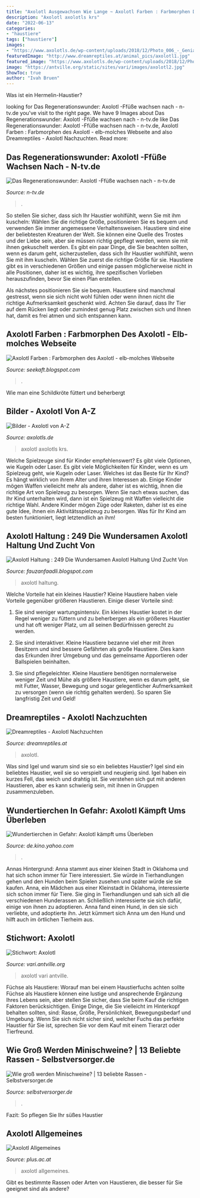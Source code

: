 ```yaml
---
title: "Axolotl Ausgewachsen Wie Lange ~ Axolotl Farben : Farbmorphen Des Axolotl"
description: "Axolotl axolotls krs"
date: "2022-06-13"
categories:
- "haustiere"
tags: ["haustiere"]
images:
- "https://www.axolotls.de/wp-content/uploads/2018/12/Photo_006_-_GenialerWeissling150x150.jpg"
featuredImage: "http://www.dreamreptiles.at/animal_pics/axolotl1.jpg"
featured_image: "https://www.axolotls.de/wp-content/uploads/2018/12/Photo_006_-_GenialerWeissling150x150.jpg"
image: "https://antville.org/static/sites/vari/images/axolotl2.jpg"
ShowToc: true
author: "Ivah Bruen"
---
```



Was ist ein Hermelin-Haustier?

	

		
looking for Das Regenerationswunder: Axolotl -Ffüße wachsen nach - n-tv.de you've visit to the right page. We have 9 Images about Das Regenerationswunder: Axolotl -Ffüße wachsen nach - n-tv.de like Das Regenerationswunder: Axolotl -Ffüße wachsen nach - n-tv.de, Axolotl Farben : Farbmorphen des Axolotl - elb-molches Webseite and also Dreamreptiles - Axolotl Nachzuchten. Read more:
		
    
## Das Regenerationswunder: Axolotl -Ffüße Wachsen Nach - N-tv.de

<img loading=lazy src="https://apps-cloud.n-tv.de/img/392384-1353190703000/16-9/750/axolotl.jpg" onerror="this.onerror=null;this.src='https://tse3.mm.bing.net/th?id=OIP.Nn8mwvWysSsWgJYIsHvMzQHaEK&amp;pid=15.1';" alt="Das Regenerationswunder: Axolotl -Ffüße wachsen nach - n-tv.de">

_Source: n-tv.de_

>. 

	

So stellen Sie sicher, dass sich Ihr Haustier wohlfühlt, wenn Sie mit ihm kuscheln: Wählen Sie die richtige Größe, positionieren Sie es bequem und verwenden Sie immer angemessene Verhaltensweisen.
Haustiere sind eine der beliebtesten Kreaturen der Welt. Sie können eine Quelle des Trostes und der Liebe sein, aber sie müssen richtig gepflegt werden, wenn sie mit ihnen gekuschelt werden.
Es gibt ein paar Dinge, die Sie beachten sollten, wenn es darum geht, sicherzustellen, dass sich Ihr Haustier wohlfühlt, wenn Sie mit ihm kuscheln. Wählen Sie zuerst die richtige Größe für sie. Haustiere gibt es in verschiedenen Größen und einige passen möglicherweise nicht in alle Positionen, daher ist es wichtig, ihre spezifischen Vorlieben herauszufinden, bevor Sie einen Plan erstellen.

Als nächstes positionieren Sie sie bequem. Haustiere sind manchmal gestresst, wenn sie sich nicht wohl fühlen oder wenn ihnen nicht die richtige Aufmerksamkeit geschenkt wird. Achten Sie darauf, dass Ihr Tier auf dem Rücken liegt oder zumindest genug Platz zwischen sich und Ihnen hat, damit es frei atmen und sich entspannen kann.

    
## Axolotl Farben : Farbmorphen Des Axolotl - Elb-molches Webseite

<img loading=lazy src="https://www.tierchenwelt.de/images/stories/fotos/amphibien_reptilien/schwanzlurche/axolotl/axolotl_kopf_l.jpg" onerror="this.onerror=null;this.src='https://tse2.mm.bing.net/th?id=OIP.AgiCMv5Dqbx6phPWLKz5qwHaE8&amp;pid=15.1';" alt="Axolotl Farben : Farbmorphen des Axolotl - elb-molches Webseite">

_Source: seekaft.blogspot.com_

>. 

	

Wie man eine Schildkröte füttert und beherbergt

    
## Bilder - Axolotl Von A-Z

<img loading=lazy src="https://www.axolotls.de/wp-content/uploads/2018/12/Photo_006_-_GenialerWeissling150x150.jpg" onerror="this.onerror=null;this.src='https://tse3.mm.bing.net/th?id=OIP.YrfNIKhbuP0oH9RSWKPbGAAAAA&amp;pid=15.1';" alt="Bilder - Axolotl von A-Z">

_Source: axolotls.de_

>axolotl axolotls krs. 

	

Welche Spielzeuge sind für Kinder empfehlenswert? Es gibt viele Optionen, wie Kugeln oder Laser.
Es gibt viele Möglichkeiten für Kinder, wenn es um Spielzeug geht, wie Kugeln oder Laser. Welches ist das Beste für Ihr Kind? Es hängt wirklich von ihrem Alter und ihren Interessen ab. Einige Kinder mögen Waffen vielleicht mehr als andere, daher ist es wichtig, ihnen die richtige Art von Spielzeug zu besorgen. Wenn Sie nach etwas suchen, das Ihr Kind unterhalten wird, dann ist ein Spielzeug mit Waffen vielleicht die richtige Wahl. Andere Kinder mögen Züge oder Raketen, daher ist es eine gute Idee, ihnen ein Aktivitätsspielzeug zu besorgen. Was für Ihr Kind am besten funktioniert, liegt letztendlich an ihm!

    
## Axolotl Haltung : 249 Die Wundersamen Axolotl Haltung Und Zucht Von

<img loading=lazy src="https://lh6.googleusercontent.com/proxy/ipVO8Yioe3vhoK2QEFxtsF_pPotsaXppxzaqlAp2xJhzydW22RzgTlowJDPs6oKzWP9yd4b90j0PmZ0X1FFvGc8gNym9mmVDgK_ipGvqOCFccsb4me2BXTIgif7I1V1z0kiTMnY=w1200-h630-p-k-no-nu" onerror="this.onerror=null;this.src='https://tse3.mm.bing.net/th?id=OIP.PXWTi4pS0bDE-TymEjWlmQHaIe&amp;pid=15.1';" alt="Axolotl Haltung : 249 Die Wundersamen Axolotl Haltung Und Zucht Von">

_Source: fauzanfaadli.blogspot.com_

>axolotl haltung. 

	

Welche Vorteile hat ein kleines Haustier?
Kleine Haustiere haben viele Vorteile gegenüber größeren Haustieren. Einige dieser Vorteile sind:
1. Sie sind weniger wartungsintensiv. Ein kleines Haustier kostet in der Regel weniger zu füttern und zu beherbergen als ein größeres Haustier und hat oft weniger Platz, um all seinen Bedürfnissen gerecht zu werden.

2. Sie sind interaktiver. Kleine Haustiere bezanne viel eher mit ihren Besitzern und sind bessere Gefährten als große Haustiere. Dies kann das Erkunden ihrer Umgebung und das gemeinsame Apportieren oder Ballspielen beinhalten.

3. Sie sind pflegeleichter. Kleine Haustiere benötigen normalerweise weniger Zeit und Mühe als größere Haustiere, wenn es darum geht, sie mit Futter, Wasser, Bewegung und sogar gelegentlicher Aufmerksamkeit zu versorgen (wenn sie richtig gehalten werden). So sparen Sie langfristig Zeit und Geld!

    
## Dreamreptiles - Axolotl Nachzuchten

<img loading=lazy src="http://www.dreamreptiles.at/animal_pics/axolotl1.jpg" onerror="this.onerror=null;this.src='https://tse4.mm.bing.net/th?id=OIP.uC5HJRmqk2u6_zq0RZZXrAHaE8&amp;pid=15.1';" alt="Dreamreptiles - Axolotl Nachzuchten">

_Source: dreamreptiles.at_

>axolotl. 

	

Was sind Igel und warum sind sie so ein beliebtes Haustier?
Igel sind ein beliebtes Haustier, weil sie so verspielt und neugierig sind. Igel haben ein kurzes Fell, das weich und drahtig ist. Sie verstehen sich gut mit anderen Haustieren, aber es kann schwierig sein, mit ihnen in Gruppen zusammenzuleben.

    
## Wundertierchen In Gefahr: Axolotl Kämpft Ums Überleben

<img loading=lazy src="https://s.yimg.com/uu/api/res/1.2/Pa5ybtwYZh7pAqJGMM8I9A--~B/aD0zMjQ7dz01NzY7YXBwaWQ9eXRhY2h5b24-/http://media.zenfs.com/de-DE/video/video.zoomin.com/d8fcca4b52efbb87262c0086ad2a776a" onerror="this.onerror=null;this.src='https://tse4.mm.bing.net/th?id=OIP.DRmLqUH2LoM8EvDaqA-aGAHaEK&amp;pid=15.1';" alt="Wundertierchen in Gefahr: Axolotl kämpft ums Überleben">

_Source: de.kino.yahoo.com_

>. 

	

Annas Hintergrund: Anna stammt aus einer kleinen Stadt in Oklahoma und hat sich schon immer für Tiere interessiert. Sie würde in Tierhandlungen gehen und den Hunden beim Spielen zusehen und später würde sie sie kaufen.
Anna, ein Mädchen aus einer Kleinstadt in Oklahoma, interessierte sich schon immer für Tiere. Sie ging in Tierhandlungen und sah sich all die verschiedenen Hunderassen an. Schließlich interessierte sie sich dafür, einige von ihnen zu adoptieren. Anna fand einen Hund, in den sie sich verliebte, und adoptierte ihn. Jetzt kümmert sich Anna um den Hund und hilft auch im örtlichen Tierheim aus.

    
## Stichwort: Axolotl

<img loading=lazy src="https://antville.org/static/sites/vari/images/axolotl2.jpg" onerror="this.onerror=null;this.src='https://tse4.mm.bing.net/th?id=OIP.gMAExtHxMHACzCi6VdpCBgAAAA&amp;pid=15.1';" alt="Stichwort: Axolotl">

_Source: vari.antville.org_

>axolotl vari antville. 

	

Füchse als Haustiere: Worauf man bei einem Haustierfuchs achten sollte
Füchse als Haustiere können eine lustige und ansprechende Ergänzung Ihres Lebens sein, aber stellen Sie sicher, dass Sie beim Kauf die richtigen Faktoren berücksichtigen. Einige Dinge, die Sie vielleicht im Hinterkopf behalten sollten, sind: Rasse, Größe, Persönlichkeit, Bewegungsbedarf und Umgebung. Wenn Sie sich nicht sicher sind, welcher Fuchs das perfekte Haustier für Sie ist, sprechen Sie vor dem Kauf mit einem Tierarzt oder Tierfreund.

    
## Wie Groß Werden Minischweine? | 13 Beliebte Rassen - Selbstversorger.de

<img loading=lazy src="https://www.selbstversorger.de/wp-content/uploads/2019/12/minischwein-641101-pb.jpg" onerror="this.onerror=null;this.src='https://tse3.mm.bing.net/th?id=OIP.OBH-AJKC8ughajt0Bs5fGAHaE8&amp;pid=15.1';" alt="Wie groß werden Minischweine? | 13 beliebte Rassen - Selbstversorger.de">

_Source: selbstversorger.de_

>. 

	

Fazit: So pflegen Sie Ihr süßes Haustier

    
## Axolotl Allgemeines

<img loading=lazy src="https://www.plus.ac.at/wp-content/uploads/2021/02/axolotl12.jpg" onerror="this.onerror=null;this.src='https://tse3.mm.bing.net/th?id=OIP.E0R3B0TX_LG6mflA7JtadAAAAA&amp;pid=15.1';" alt="Axolotl Allgemeines">

_Source: plus.ac.at_

>axolotl allgemeines. 

	

Gibt es bestimmte Rassen oder Arten von Haustieren, die besser für Sie geeignet sind als andere?

